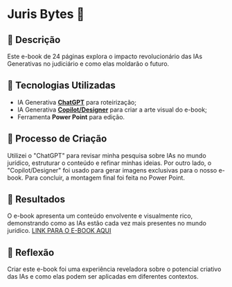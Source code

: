 # Juris Bytes 🌌

## 📒 Descrição
Este e-book de 24 páginas explora o impacto revolucionário das IAs Generativas no judiciário e como elas moldarão o futuro.

## 🤖 Tecnologias Utilizadas
- IA Generativa **[ChatGPT](https://chat.openai.com)** para roteirização;
- IA Generativa **[Copilot/Designer](https://www.bing.com/images/create?cc=br)** para criar a arte visual do e-book;
- Ferramenta **Power Point** para edição.

## 🧐 Processo de Criação
Utilizei o "ChatGPT" para revisar minha pesquisa sobre IAs no mundo jurídico, estruturar o conteúdo e refinar minhas ideias. Por outro lado, o "Copilot/Designer" foi usado para gerar imagens exclusivas para o nosso e-book. Para concluir, a montagem final foi feita no Power Point.

## 🚀 Resultados
O e-book apresenta um conteúdo envolvente e visualmente rico, demonstrando como as IAs estão cada vez mais presentes no mundo jurídico.
[LINK PARA O E-BOOK AQUI](https://github.com/jullx/prompts-recipe-to-create-a-ebook/tree/main/output)

## 💭 Reflexão
Criar este e-book foi uma experiência reveladora sobre o potencial criativo das IAs e como elas podem ser aplicadas em diferentes contextos.
